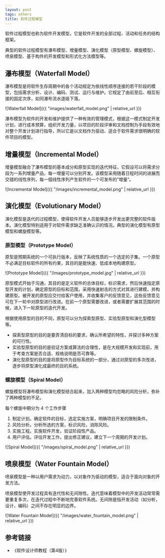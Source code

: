 ```yaml
---
layout: post
tags: others
title: 软件过程模型
---
```

软件过程模型也称为软件开发模型，它是软件开发的全部过程、活动和任务的结构框架。

典型的软件过程模型有瀑布模型、增量模型、演化模型（原型模型、螺旋模型）、喷泉模型、基于构件的开发模型和形式化方法模型等。

## 瀑布模型（Waterfall Model）

瀑布模型是将软件生存周期中的各个活动规定为依线性顺序连接的若干阶段的模型，包括需求分析、设计、编码、测试、运行与维护。它规定了由前至后、相互衔接的固定次序，如同瀑布流水逐级下落。

![Waterfall Model]({{ "images/waterfall_model.png" | relative_url }})

瀑布模型为软件的开发和维护提供了一种有效的管理模式，根据这一模式制定开发计划，进行成本预算，组织开发力量，以项目的阶段评审和文档控制为手段有效地对整个开发计划进行指导，所以它是以文档作为驱动、适合于软件需求很明确的软件项目的模型。

## 增量模型（Incremental Model）

增量模型融合了瀑布模型的基本成分和原型实现的迭代特征，它假设可以将需求分段为一系列增量产品，每一增量可以分别开发。该模型采用随着日程时间的进展而交错的线性序列，每一個线性序列产生软件的一个可发布的“增量”。

![Incremental Model]({{ "/images/incremental_model.png" | relative_url }})

## 演化模型（Evolutionary Model）

演化模型是迭代的过程模型，使得软件开发人员能够逐步开发出更完整的软件版本。演化模型特别适用于对软件需求缺乏准确认识的情况。典型的演化模型有原型模型和螺旋模型等。

### 原型模型（Prototype Model）

原型是预期系统的一个可执行版本，反映了系统性质的一个选定的子集。一个原型不必满足目标软件的所有约束，其目的是能快速、低成本地构建原型。

![Prototype Model]({{ "/images/prototype_model.jpg" | relative_url }})

原型模式开始于沟通，其目的是定义软件的总体目标，标识需求，然后快速指定原型开发的计划，确定原型的目标和范围，采用快速射击的方式对其进行建模，并构建原型。被开发的原型应交付给客户使用，并收集客户的反馈意见，这些反馈意见可在下一轮中对原型进行改进。在前一个原型需要改进，或者需要扩展其范围的时候，进入下一轮原型的迭代开发。

根据使用原型的目的不同，原型可以分为探索型原型、实验型原型和演化型模型等。

- 探索型原型的目的是要弄清目标的要求，确认所希望的特性，并探讨多种方案的可行性。
- 实验型原型的目的是验证方案或算法的合理性，是在大规模开发和实现前，用于考查方案是否合适、规格说明是否可靠等。
- 演化型原型的目的是将原型作为目标系统的一部分，通过对原型的多次改进，逐步将原型演化成最终的目的系统。

### 螺旋模型（Spiral Model）

螺旋模型将瀑布模型和演化模型结合起来，加入两种模型均忽略的风险分析，弥补了两种模型的不足。

每个螺旋中期分为 4 个工作步骤

1. 制定计划。确定软件的目标，选定实施方案，明确项目开发的限制条件。
2. 风险分析。分析所选的方案，标识风险，消除风险。
3. 实施工程。实施软件开发，验证阶段性产品。
4. 用户评估。评估开发工作，提出修正建议，建立下一个周期的开发计划。

![Spiral Model]({{ "/images/spiral_model.png" | relative_url }})

## 喷泉模型（Water Fountain Model）

喷泉模型是一种以用户需求为动力，以对象作为驱动的模型，适合于面向对象的开发方法。

喷泉模型使开发过程具有迭代性和无间隙性。迭代意味着模型中的开发活动常常需要重复多次，在迭代过程中不断地完善软件系统。无间隙是指开发活动（如分析，设计，编码）之间不存在明显的边界。

![Water Fountain Model]({{ "/images/water_fountain_model.png" | relative_url }})

## 参考链接

- 《软件设计师教程（第4版）》
